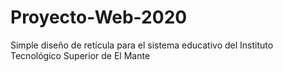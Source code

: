 # Proyecto-Web-2020
Simple diseño de retícula para el sistema educativo del Instituto Tecnológico Superior de El Mante
